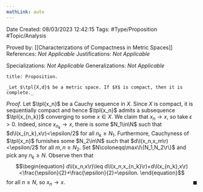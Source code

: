```yaml
---
mathLink: auto
---
```


<div class="topSpace"></div>

Date Created: 08/03/2023 12:42:15
Tags: #Type/Proposition #Topic/Analysis

Proved by: [[Characterizations of Compactness in Metric Spaces]]
References: _Not Applicable_
Justifications: _Not Applicable_

Specializations: _Not Applicable_
Generalizations: _Not Applicable_

``` ad-Proposition
title: Proposition.

_Let $\tpl{X,d}$ be a metric space. If $X$ is compact, then it is complete._

```

_Proof_. Let $\tpl{x_n}$ be a Cauchy sequence in $X$. Since $X$ is compact, it is sequentially compact and hence $\tpl{x_n}$ admits a subsequence $\tpl{x_{n_k}}$ converging to some $x\in X$. We claim that $x_n\to x$, so take $\epsilon>0$. Indeed, since $x_{n_k}\to x$, there is some $N_1\in\N$ such that $d\l(x_{n_k},x\r)<\epsilon/2$ for all $n_k\geq N_1$. Furthermore, Cauchyness of $\tpl{x_n}$ furnishes some $N_2\in\N$ such that $d\l(x_n,x_m\r)<\epsilon/2$ for all $m,n\geq N_2$. Set $N\coloneqq\max\l\{N_1,N_2\r\}$ and pick any $n_k\geq N$. Observe then that
$$\begin{equation}
    d\l(x_n,x\r)\leq d\l(x_n,x_{n_k}\r)+d\l(x_{n_k},x\r)<\frac{\epsilon}{2}+\frac{\epsilon}{2}=\epsilon.
\end{equation}$$
for all $n\geq N$, so $x_n\to x$.<span style="float:right;">$\blacksquare$</span>
